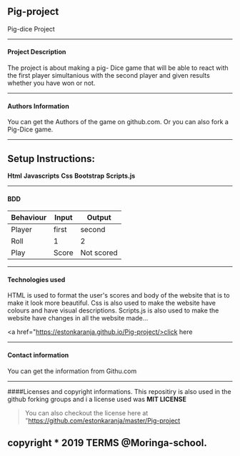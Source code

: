 ## Pig-project
Pig-dice Project

---


#### Project Description
The project is about making a pig- Dice game that will be able to react with the first player simultanious with the second player and given results whether you have won or not.

---

#### Authors Information
You can get the Authors of the game on github.com. Or you can also fork a Pig-Dice game.

---

## Setup Instructions:
**Html**
**Javascripts**
**Css**
**Bootstrap**
**Scripts.js**

---

#### BDD
Behaviour|Input|Output
---------|-----|------
Player   |first|second
Roll     |1    |2
Play     |Score|Not scored

---

#### Technologies used
HTML is used to format the user's scores and body of the website that is to make it look more beautiful.
Css is also used to make the website have colours and have visual descriptions.
Scripts.js is also used to make the website have changes in all the website made...

<a href="https://estonkaranja.github.io/Pig-project/>click here </a>
         
---

#### Contact information
You can get the information from Githu.com

---

####Licenses and copyright informations.
This repositiry is also used in the github forking groups and i a license used was **MIT LICENSE**
>You can also checkout the license here at "https://github.com/estonkaranja/master/Pig-project

copyright * 2019 TERMS @Moringa-school.
---
